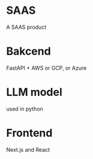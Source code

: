 # SAAS
A SAAS product




# Bakcend
FastAPI + AWS or GCP, or Azure
# LLM model
used in python 

# Frontend
Next.js and React
